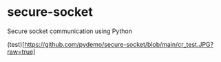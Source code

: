 # secure-socket
Secure socket communication using Python

(test)[https://github.com/pydemo/secure-socket/blob/main/cr_test.JPG?raw=true]
